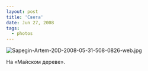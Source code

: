 ```yaml
---
layout: post
title: 'Света'
date: Jun 27, 2008
tags:
  - photos
---
```


![Sapegin-Artem-20D-2008-05-31-508-0826-web.jpg](upload://Sapegin-Artem-20D-2008-05-31-508-0826-web.jpg)

На «Майском дереве».
